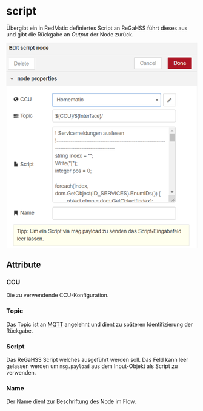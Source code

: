 # script

Übergibt ein in RedMatic definiertes Script an ReGaHSS führt dieses aus und gibt die Rückgabe an _Output_ der Node zurück.

![script node settings](./images/script-node-settings.png)

## Attribute

### CCU

Die zu verwendende CCU-Konfiguration.

### Topic

Das Topic ist an [MQTT](https://de.wikipedia.org/wiki/MQTT) angelehnt und dient zu späteren
Identifizierung der Rückgabe.

### Script

Das ReGaHSS Script welches ausgeführt werden soll.
Das Feld kann leer gelassen werden um `msg.payload` aus dem Input-Objekt als Script zu verwenden.

### Name

Der Name dient zur Beschriftung des Node im Flow.
